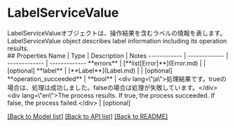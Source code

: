 # LabelServiceValue

<div lang=\"ja\">LabelServiceValueオブジェクトは、操作結果を含むラベルの情報を表します。</div> <div lang=\"en\">LabelServiceValue object describes label information including its operation results.</div> 
## Properties
Name | Type | Description | Notes
------------ | ------------- | ------------- | -------------
**errors** | [**list[Error]**](Error.md) |  | [optional] 
**label** | [**Label**](Label.md) |  | [optional] 
**operation_succeeded** | **bool** | &lt;div lang&#x3D;\&quot;ja\&quot;&gt;処理結果です。trueの場合は、処理は成功しました。falseの場合は処理が失敗しています。&lt;/div&gt; &lt;div lang&#x3D;\&quot;en\&quot;&gt;The process results. If true, the process succeeded. If false, the process failed.&lt;/div&gt;  | [optional] 

[[Back to Model list]](../README.md#documentation-for-models) [[Back to API list]](../README.md#documentation-for-api-endpoints) [[Back to README]](../README.md)


